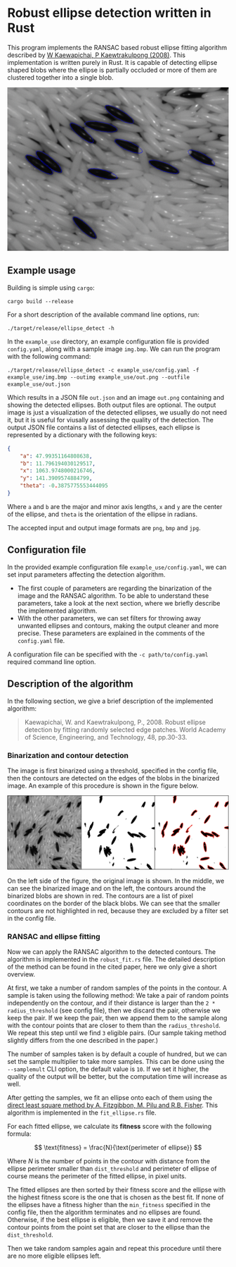 # Robust ellipse detection written in Rust

This program implements the RANSAC based robust ellipse fitting algorithm described by [W Kaewapichai, P Kaewtrakulpong (2008)](https://scholar.google.com/scholar?cluster=5586026904313573649&hl=en&as_sdt=2007). This implementation is written purely in Rust. It is capable of detecting ellipse shaped blobs where the ellipse is partially occluded or more of them are clustered together into a single blob.

![Example picture](example.png)

## Example usage

Building is simple using `cargo`:

```shell
cargo build --release
```

For a short description of the available command line options, run:

```shell
./target/release/ellipse_detect -h
```

In the `example_use` directory, an example configuration file is provided `config.yaml`, along with a sample image `img.bmp`. We can run the program with the following command:

```shell
./target/release/ellipse_detect -c example_use/config.yaml -f example_use/img.bmp --outimg example_use/out.png --outfile example_use/out.json
```

Which results in a JSON file `out.json` and an image `out.png` containing and showing the detected ellipses. Both output files are optional. The output image is just a visualization of the detected ellipses, we usually do not need it, but it is useful for viusally assessing the quality of the detection. The output JSON file contains a list of detected ellipses, each ellipse is represented by a dictionary with the following keys:

```json
{
    "a": 47.99351164808638,
    "b": 11.796194030129517,
    "x": 1063.9748000216746,
    "y": 141.3909574884799,
    "theta": -0.3875775553444095
}
```

Where `a` and `b` are the major and minor axis lengths, `x` and `y` are the center of the ellipse, and `theta` is the orientation of the ellipse in radians.

The accepted input and output image formats are `png`, `bmp` and `jpg`.

## Configuration file

In the provided example configuration file `example_use/config.yaml`, we can set input parameters affecting the detection algorithm.

- The first couple of parameters are regarding the binarization of the image and the RANSAC algorithm. To be able to understand these parameters, take a look at the next section, where we briefly describe the implemented algorithm.
- With the other parameters, we can set filters for throwing away unwanted ellipses and contours, making the output cleaner and more precise. These parameters are explained in the comments of the `config.yaml` file.

A configuration file can be specified with the `-c path/to/config.yaml` required command line option.

## Description of the algorithm

In the following section, we give a brief description of the implemented algorithm:

> Kaewapichai, W. and Kaewtrakulpong, P., 2008. Robust ellipse detection by fitting randomly selected edge patches. World Academy of Science, Engineering, and Technology, 48, pp.30-33.

### Binarization and contour detection

The image is first binarized using a threshold, specified in the config file, then the contours are detected on the edges of the blobs in the binarized image. An example of this procedure is shown in the figure below.

![An example showing the result of binarization and the contours found.](binarization_and_contours.png)

On the left side of the figure, the original image is shown. In the middle, we can see the binarized image and on the left, the contours around the binarized blobs are shown in red. The contours are a list of pixel coordinates on the border of the black blobs. We can see that the smaller contours are not highlighted in red, because they are excluded by a filter set in the config file.

### RANSAC and ellipse fitting

Now we can apply the RANSAC algorithm to the detected contours. The algorithm is implemented in the `robust_fit.rs` file. The detailed description of the method can be found in the cited paper, here we only give a short overview.

At first, we take a number of random samples of the points in the contour. A sample is taken using the following method: We take a pair of random points independently on the contour, and if their distance is larger than the `2 * radius_threshold` (see config file), then we discard the pair, otherwise we keep the pair. If we keep the pair, then we append them to the sample along with the contour points that are closer to them than the `radius_threshold`. We repeat this step until we find `3` eligible pairs. (Our sample taking method slightly differs from the one described in the paper.)

The number of samples taken is by default a couple of hundred, but we can set the sample multiplier to take more samples. This can be done using the `--samplemult` CLI option, the default value is `10`. If we set it higher, the quality of the output will be better, but the computation time will increase as well.

After getting the samples, we fit an ellipse onto each of them using the [direct least square method by A. Fitzgibbon, M. Pilu and R.B. Fisher](https://ieeexplore.ieee.org/document/765658). This algorithm is implemented in the `fit_ellipse.rs` file.

For each fitted ellipse, we calculate its __fitness__ score with the following formula:

$$
\text{fitness} = \frac{N}{\text{perimeter of ellipse}}
$$

Where $N$ is the number of points in the contour with distance from the ellipse perimeter smaller than `dist_threshold` and $\text{perimeter of ellipse}$ of course means the perimeter of the fitted ellipse, in pixel units.

The fitted ellipses are then sorted by their fitness score and the ellipse with the highest fitness score is the one that is chosen as the best fit. If none of the ellipses have a fitness higher than the `min_fitness` specified in the config file, then the algorithm terminates and no ellipses are found. Otherwise, if the best ellipse is eligible, then we save it and remove the contour points from the point set that are closer to the ellipse than the `dist_threshold`.

Then we take random samples again and repeat this procedure until there are no more eligible ellipses left.
